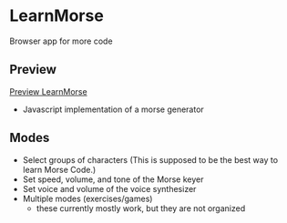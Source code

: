 # LearnMorse
Browser app for more code

## Preview
 [Preview LearnMorse](https://htmlpreview.github.io/?https://github.com/Glocktober/LearnMorse/blob/main/morse.html)

* Javascript implementation of a morse generator

## Modes
* Select groups of characters (This is supposed to be the best way to learn Morse Code.)
* Set speed, volume, and tone of the Morse keyer
* Set voice and volume of the voice synthesizer
* Multiple modes (exercises/games)
  * these currently mostly work, but they are not organized


